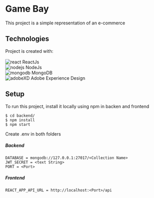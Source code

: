 # Game Bay
This project is a simple representation of an e-commerce

## Technologies
Project is created with: <BR> <BR>
![react](https://user-images.githubusercontent.com/42875282/89714341-68b67880-d963-11ea-8e1d-774d1029a818.png) ReactJs <BR>
![nodejs](https://user-images.githubusercontent.com/42875282/89714343-694f0f00-d963-11ea-8859-f312a26959d0.png) NodeJs <BR>
![mongodb](https://user-images.githubusercontent.com/42875282/89714342-694f0f00-d963-11ea-9436-2e4b9da66a31.png) MongoDB <BR>
![adobeXD](https://user-images.githubusercontent.com/42875282/89714378-a74c3300-d963-11ea-8044-59d636fc4626.png) Adobe Experience Design 

## Setup
To run this project, install it locally using npm in backen and frontend

```
$ cd backend/
$ npm install
$ npm start
```

Create .env in both folders
##### Backend
```
DATABASE = mongodb://127.0.0.1:27017/<Collection Name>
JWT_SECRET = <text String>
PORT = <Port>
```

##### Frontend
```
REACT_APP_API_URL = http://localhost:<Port>/api
```
